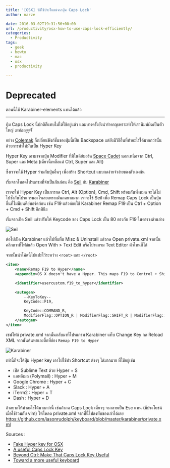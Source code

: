 ```yaml
---
title: '[OSX] วิธีใช้ประโยชน์จากปุ่ม Caps Lock'
author: narze

date: 2016-03-02T19:31:56+00:00
url: /productivity/osx-how-to-use-caps-lock-efficiently/
categories:
  - Productivity
tags:
  - geek
  - howto
  - mac
  - osx
  - productivity

---
```


# Deprecated
ตอนนี้ใช้ Karabiner-elements แทนได้แล้ว

---

ปุ่ม Caps Lock นี่ปกติก็แทบไม่ได้ใช้อยู่แล้ว แถมบางครั้งยังน่ารำคาญเพราะทำให้เราพิมพ์ผิดเป็นตัวใหญ่ _ฆณ์ฮฉฐฐฯ๊็_

อย่าง [Colemak][1] ก็เปลี่ยนฟังก์ชั่นของปุ่มนี้เป็น Backspace แต่ยังมีวิธีอื่นที่ทำอะไรได้มากกว่านั้น ด้วยการทำให้มันเป็น Hyper Key

Hyper Key เอามาจากปุ่ม Modifier ที่มีในคีย์บอร์ด [Space Cadet][2] นอกเหนือจาก Ctrl, Super และ Meta (เดี๋ยวนี้เหลือแต่ Ctrl, Super และ Alt)

ซึ่งเราจะใช้ Hyper ร่วมกับปุ่มอื่นๆ เพื่อสร้าง Shortcut แบบกดง่ายจำง่ายของตัวเองกัน

เริ่มจากโหลดโปรแกรมที่จำเป็นกันก่อน คือ [Seil][3] กับ [Karabiner][4]

เราจะให้ Hyper Key เป็นการกด Ctrl, Alt (Option), Cmd, Shift พร้อมกันทั้งหมด จะได้ไม่ไปซ้ำกับโปรแกรมอะไรเลยเพราะมันกดยากมาก เราจะใช้ Seil เพื่อ Remap Caps Lock เป็นปุ่มอื่นที่ไม่มีบนคีย์บอร์ดก่อน เช่น F19 แล้วค่อยใช้ Karabiner Remap F19 เป็น Ctrl + Option + Cmd + Shift อีกทีนึง

เริ่มจากเปิด Seil แล้วปรับให้ Keycode ของ Caps Lock เป็น 80 ตรงกับ F19 ในตารางด้านล่าง

![Seil](/images/seil.png)

ต่อไปเปิด Karabiner แล้วไปที่แท็บ Misc & Uninstall แล้วกด Open private.xml จากนั้นคลิกขวาที่ไฟล์แล้ว Open With > Text Edit หรือโปรแกรม Text Editor ตัวไหนก็ได้

จากนั้นนำโค้ดนี้ไปแปะไว้ระหว่าง `<root>` และ `</root>`

```xml
<item>
    <name>Remap F19 to Hyper</name>
    <appendix>OS X doesn't have a Hyper. This maps F19 to Control + Shift + Option + Command.</appendix>

    <identifier>usercustom.f19_to_hyper</identifier>

    <autogen>
        --KeyToKey--
        KeyCode::F19,

        KeyCode::COMMAND_R,
        ModifierFlag::OPTION_R | ModifierFlag::SHIFT_R | ModifierFlag::CONTROL_R
    </autogen>
</item>
```

เซฟไฟล์ private.xml จากนั้นกลับมาที่โปรแกรม Karabiner แท็บ Change Key กด Reload XML จากนั้นค้นหาและติ๊กที่ช่อง `Remap F19 to Hyper`

![Karabiner](/images/karabiner.png)

เท่านี้ก็จะได้ปุ่ม Hyper key เอาไปใช้ทำ Shortcut ต่างๆ ได้มากมาย ที่ใช้อยู่เช่น

  * เปิด Sublime Text ด้วย Hyper + S
  * แอพอีเมล (Polymail) : Hyper + M
  * Google Chrome : Hyper + C
  * Slack : Hyper + A
  * iTerm2 : Hyper + T
  * Dash : Hyper + D

ถ้าอยากให้ทำอะไรได้มากกว่านี้ เช่นถ้ากด Caps Lock เดี่ยวๆ จะกลายเป็น Esc แทน (มีประโยชน์เมื่อใช้ร่วมกับ vim) ให้โหลด private.xml จากที่นี่ไปลงทับของเก่าได้เลย https://github.com/jasonrudolph/keyboard/blob/master/karabiner/private.xml

Sources :

  * [Fake Hyper key for OSX][5]
  * [A useful Caps Lock Key][6]
  * [Beyond Ctrl: Make That Caps Lock Key Useful][7]
  * [Toward a more useful keyboard][8]

 [1]: http://colemak.com/
 [2]: https://en.wikipedia.org/wiki/Space-cadet_keyboard
 [3]: https://pqrs.org/osx/karabiner/seil.html.en
 [4]: https://pqrs.org/osx/karabiner/
 [5]: http://www.tenshu.net/p/fake-hyper-key-for-osx.html
 [6]: http://brettterpstra.com/2012/12/08/a-useful-caps-lock-key/
 [7]: http://www.economyofeffort.com/2014/08/11/beyond-ctrl-remap-make-that-caps-lock-key-useful/
 [8]: https://github.com/jasonrudolph/keyboard
